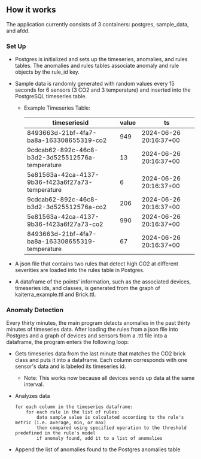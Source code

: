## How it works

The application currently consists of 3 containers: postgres, sample_data, and afdd. 

### Set Up

* Postgres is initialized and sets up the timeseries, anomalies, and rules tables. The anomalies and rules tables associate anomaly and rule objects by the rule_id key.

* Sample data is randomly generated with random values every 15 seconds for 6 sensors (3 CO2 and 3 temperature) and inserted into the PostgreSQL timeseries table.

    - Example Timeseries Table:

        | timeseriesid                                     | value | ts                    |
        | -------------------------------------------------| ----- | ----------------------|
        | 8493663d-21bf-4fa7-ba8a-163308655319-co2         |   949 | 2024-06-26 20:16:37+00|
        | 9cdcab62-892c-46c8-b3d2-3d525512576a-temperature |    13 | 2024-06-26 20:16:37+00|
        | 5e81563a-42ca-4137-9b36-f423a6f27a73-temperature |     6 | 2024-06-26 20:16:37+00|
        | 9cdcab62-892c-46c8-b3d2-3d525512576a-co2         |   206 | 2024-06-26 20:16:37+00|
        |5e81563a-42ca-4137-9b36-f423a6f27a73-co2          |   990 | 2024-06-26 20:16:37+00|
        |8493663d-21bf-4fa7-ba8a-163308655319-temperature  |    67 | 2024-06-26 20:16:37+00|

- A json file that contains two rules that detect high CO2 at different severities are loaded into the rules table in Postgres.

- A dataframe of the points' information, such as the associated devices, timeseries ids, and classes, is generated from the graph of kaiterra_example.ttl and Brick.ttl.

### Anomaly Detection

Every thirty minutes, the main program detects anomalies in the past thirty minutes of timeseries data. After loading the rules from a json file into Postgres and a graph of devices and sensors from a .ttl file into a dataframe, the program enters the following loop:

- Gets timeseries data from the last minute that matches the CO2 brick class and puts it into a dataframe. Each column corresponds with one sensor's data and is labeled its timeseries id. 
    - Note: This works now because all devices sends up data at the same interval. 
- Analyzes data

    ```
    for each column in the timeseries dataframe:
        for each rule in the list of rules:
            data sample value is calculated according to the rule's metric (i.e. average, min, or max)
            then compared using specified operation to the threshold predefined in the rule's model
            if anomaly found, add it to a list of anomalies
    ```

- Append the list of anomalies found to the Postgres anomalies table
